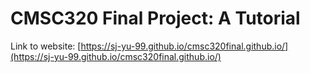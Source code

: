 # CMSC320 Final Project: A Tutorial

Link to website: [https://sj-yu-99.github.io/cmsc320final.github.io/](https://sj-yu-99.github.io/cmsc320final.github.io/)
